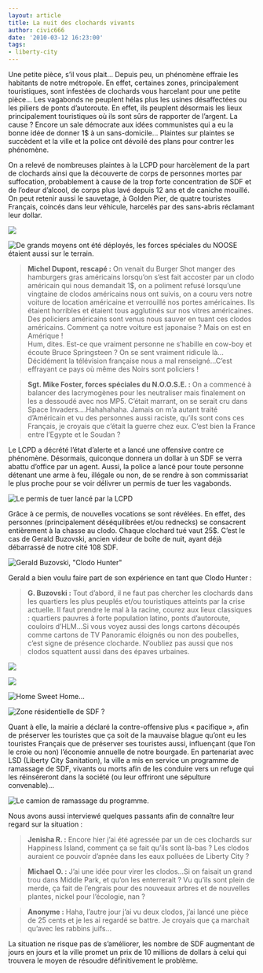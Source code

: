 ```yaml
---
layout: article
title: La nuit des clochards vivants
author: civic666
date: '2010-03-12 16:23:00'
tags:
- liberty-city
---
```


Une petite pièce, s’il vous plait… Depuis peu, un phénomène effraie les habitants de notre métropole. En effet, certaines zones, principalement touristiques, sont infestées de clochards vous harcelant pour une petite pièce… Les vagabonds ne peuplent hélas plus les usines désaffectées ou les piliers de ponts d’autoroute. En effet, ils peuplent désormais les lieux principalement touristiques où ils sont sûrs de rapporter de l’argent. La cause ? Encore un sale démocrate aux idées communistes qui a eu la bonne idée de donner 1$ à un sans-domicile… Plaintes sur plaintes se succèdent et la ville et la police ont dévoilé des plans pour contrer les phénomène.

On a relevé de nombreuses plaintes à la LCPD pour harcèlement de la part de clochards ainsi que la découverte de corps de personnes mortes par suffocation, probablement à cause de la trop forte concentration de SDF et de l’odeur d’alcool, de corps plus lavé depuis 12 ans et de caniche mouillé. On peut retenir aussi le sauvetage, à Golden Pier, de quatre touristes Français, coincés dans leur véhicule, harcelés par des sans-abris réclamant leur dollar.

![](  /content/images/2007/06/GTAIV-2010-03-06-08-51-46-64.jpg)

![De grands moyens ont été déployés, les forces spéciales du NOOSE étaient aussi sur le terrain.](  /content/images/2007/06/GTAIV-2010-03-06-08-52-56-81.jpg)

> **Michel Dupont, rescapé :** On venait du Burger Shot manger des hamburgers gras américains lorsqu’on s’est fait accoster par un clodo américain qui nous demandait 1$, on a poliment refusé lorsqu’une vingtaine de clodos américains nous ont suivis, on a couru vers notre voiture de location américaine et verrouillé nos portes américaines. Ils étaient horribles et étaient tous agglutinés sur nos vitres américaines. Des policiers américains sont venus nous sauver en tuant ces clodos américains. Comment ça notre voiture est japonaise ? Mais on est en Amérique !  
> Hum, dites. Est-ce que vraiment personne ne s’habille en cow-boy et écoute Bruce Springsteen ? On se sent vraiment ridicule là…Décidément la télévision française nous a mal renseigné…C’est effrayant ce pays où même des Noirs sont policiers !

> **Sgt. Mike Foster, forces spéciales du N.O.O.S.E. :** On a commencé à balancer des lacrymogènes pour les neutraliser mais finalement on les a dessoudé avec nos MP5. C’était marrant, on se serait cru dans Space Invaders….Hahahahaha. Jamais on m’a autant traité d’Américain et vu des personnes aussi raciste, qu’ils sont cons ces Français, je croyais que c’était la guerre chez eux. C’est bien la France entre l’Egypte et le Soudan ?

Le LCPD a décrété l’état d’alerte et a lancé une offensive contre ce phénomène. Désormais, quiconque donnera un dollar à un SDF se verra abattu d’office par un agent. Aussi, la police a lancé pour toute personne détenant une arme à feu, illégale ou non, de se rendre à son commissariat le plus proche pour se voir délivrer un permis de tuer les vagabonds.

![Le permis de tuer lancé par la LCPD](  /content/images/2007/06/license.jpg)

Grâce à ce permis, de nouvelles vocations se sont révélées. En effet, des personnes (principalement déséquilibrées et/ou rednecks) se consacrent entièrement à la chasse au clodo. Chaque clochard tué vaut 25$. C’est le cas de Gerald Buzovski, ancien videur de boîte de nuit, ayant déjà débarrassé de notre cité 108 SDF.

![Gerald Buzovski, "Clodo Hunter"](  /content/images/2007/06/GTAIV-2010-03-06-09-42-53-38.jpg)

Gerald a bien voulu faire part de son expérience en tant que Clodo Hunter :

> **G. Buzovski :** Tout d’abord, il ne faut pas chercher les clochards dans les quartiers les plus peuplés et/ou touristiques atteints par la crise actuelle. Il faut prendre le mal à la racine, courez aux lieux classiques : quartiers pauvres à forte population latino, ponts d’autoroute, couloirs d’HLM…Si vous voyez aussi des longs cartons découpés comme cartons de TV Panoramic éloignés ou non des poubelles, c’est signe de présence clocharde. N’oubliez pas aussi que nos clodos squattent aussi dans des épaves urbaines.

![](  /content/images/2007/06/GTAIV-2010-03-06-09-43-58-511.jpg)

![](  /content/images/2007/06/GTAIV-2010-03-06-09-45-13-00.jpg)

![Home Sweet Home...](  /content/images/2007/06/GTAIV-2010-03-06-09-40-04-64.jpg)

![Zone résidentielle de SDF ?](  /content/images/2007/06/GTAIV-2010-03-06-09-41-08-50.jpg)

Quant à elle, la mairie a déclaré la contre-offensive plus « pacifique », afin de préserver les touristes que ça soit de la mauvaise blague qu’ont eu les touristes Français que de préserver ses touristes aussi, influençant (que l’on le croie ou non) l’économie annuelle de notre bourgade. En partenariat avec LSD (Liberty City Sanitation), la ville a mis en service un programme de ramassage de SDF, vivants ou morts afin de les conduire vers un refuge qui les réinséreront dans la société (ou leur offriront une sépulture convenable)…

![Le camion de ramassage du programme.](  /content/images/2007/06/GTAIV-2010-03-06-09-46-50-26.jpg)

Nous avons aussi interviewé quelques passants afin de connaître leur regard sur la situation :

> **Jenisha R. :** Encore hier j’ai été agressée par un de ces clochards sur Happiness Island, comment ça se fait qu’ils sont là-bas ? Les clodos auraient ce pouvoir d’apnée dans les eaux polluées de Liberty City ?

> **Michael O. :** J’ai une idée pour virer les clodos…Si on faisait un grand trou dans Middle Park, et qu’on les enterrerait ? Vu qu’ils sont plein de merde, ça fait de l’engrais pour des nouveaux arbres et de nouvelles plantes, nickel pour l’écologie, nan ?

> **Anonyme :** Haha, l’autre jour j’ai vu deux clodos, j’ai lancé une pièce de 25 cents et je les ai regardé se battre. Je croyais que ça marchait qu’avec les rabbins juifs…

La situation ne risque pas de s’améliorer, les nombre de SDF augmentant de jours en jours et la ville promet un prix de 10 millions de dollars à celui qui trouvera le moyen de résoudre définitivement le problème.

<!--kg-card-end: markdown-->

